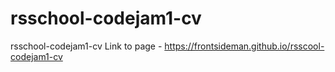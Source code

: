 # rsschool-codejam1-cv
rsschool-codejam1-cv
Link to page - https://frontsideman.github.io/rsscool-codejam1-cv
